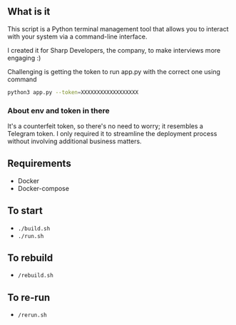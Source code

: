 ## What is it

This script is a Python terminal management tool that allows you to interact with your system via a command-line interface.

I created it for Sharp Developers, the company, to make interviews more engaging :)

Challenging is getting the token to run app.py with the correct one using command

```bash
python3 app.py --token=XXXXXXXXXXXXXXXXXX
```

### About env and token in there
It's a counterfeit token, so there's no need to worry; it resembles a Telegram token. I only required it to streamline the deployment process without involving additional business matters.

## Requirements
- Docker
- Docker-compose

## To start
- `./build.sh`
- `./run.sh`

## To rebuild
- `/rebuild.sh`

## To re-run
- `/rerun.sh`